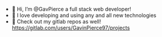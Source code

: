 - 👋 Hi, I’m @GavPierce a full stack web developer! 
- 🚀 I love developing and using any and all new technologies
- 👀 Check out my gitlab repos as well!  https://gitlab.com/users/GavinPierce97/projects
